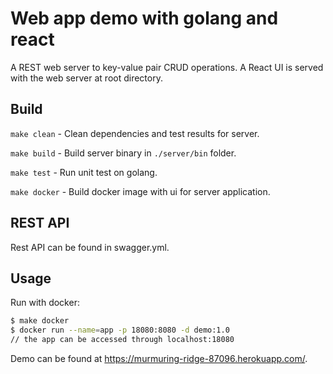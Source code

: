 # Web app demo with golang and react

A REST web server to key-value pair CRUD operations.
A React UI is served with the web server at root directory.

## Build

`make clean` - Clean dependencies and test results for server.

`make build` - Build server binary in `./server/bin` folder.

`make test` - Run unit test on golang.  

`make docker` - Build docker image with ui for server application.

## REST API

Rest API can be found in swagger.yml.

## Usage

Run with docker:

```bash
$ make docker
$ docker run --name=app -p 18080:8080 -d demo:1.0
// the app can be accessed through localhost:18080
```

Demo can be found at https://murmuring-ridge-87096.herokuapp.com/.
